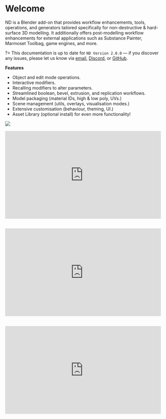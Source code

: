# Welcome

ND is a Blender add-on that provides workflow enhancements, tools, operations, and generators tailored specifically for non-destructive & hard-surface 3D modelling. It additionally offers post-modelling workflow enhancements for external applications such as Substance Painter, Marmoset Toolbag, game engines, and more.

?> This documentation is up to date for `ND Version 2.0.0` — if you discover any issues, please let us know via [email](mailto:support@hugemenace.co), [Discord](https://www.hugemenace.co/discord), or [GitHub](https://github.com/hugemenace/nd-docs/issues).

**Features**
- Object and edit mode operations.
- Interactive modifiers.
- Recalling modifiers to alter parameters.
- Streamlined boolean, bevel, extrusion, and replication workflows.
- Model packaging (material IDs, high & low poly, UVs.)
- Scene management (utils, overlays, visualisation modes.)
- Extensive customisation (behaviour, theming, UI.)
- Asset Library (optional install) for even more functionality!

<a href="https://www.patreon.com/bePatron?u=48315864"><img src="https://hugemenace.co/images/patreon.jpg"></a>

<div style="max-width: 800px;">
    <div style="position: relative; padding-top: 56.25%; margin: 1rem 0 2rem;">
        <iframe style="position: absolute; top: 0; right: 0; bottom: 0; left: 0; width: 100% !important; height: 100% !important; margin: 0 !important;" src="https://www.youtube.com/embed/UftkmJEqDLg?modestbranding=1&rel=0" title="YouTube video player" frameborder="0" allow="accelerometer; autoplay; clipboard-write; encrypted-media; gyroscope; picture-in-picture" allowfullscreen></iframe>
    </div>
</div>

<div style="max-width: 800px;">
    <div style="position: relative; padding-top: 56.25%; margin: 1rem 0 2rem;">
        <iframe style="position: absolute; top: 0; right: 0; bottom: 0; left: 0; width: 100% !important; height: 100% !important; margin: 0 !important;" src="https://www.youtube.com/embed/S25W8KaX5D8?modestbranding=1&rel=0" title="YouTube video player" frameborder="0" allow="accelerometer; autoplay; clipboard-write; encrypted-media; gyroscope; picture-in-picture" allowfullscreen></iframe>
    </div>
</div>

<div style="max-width: 800px;">
    <div style="position: relative; padding-top: 56.25%; margin: 1rem 0 2rem;">
        <iframe style="position: absolute; top: 0; right: 0; bottom: 0; left: 0; width: 100% !important; height: 100% !important; margin: 0 !important;" src="https://www.youtube.com/embed/jKs7rtdK0VI?modestbranding=1&rel=0" title="YouTube video player" frameborder="0" allow="accelerometer; autoplay; clipboard-write; encrypted-media; gyroscope; picture-in-picture" allowfullscreen></iframe>
    </div>
</div>